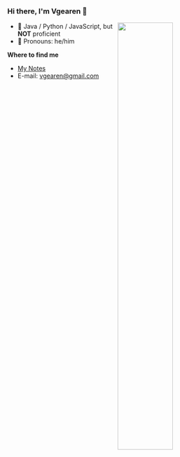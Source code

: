 ### Hi there, I'm Vgearen 👋
<img align="right" width="50%" src="https://github-readme-stats.vercel.app/api?username=vgearen&show_icons=true">

-   🔧 Java / Python / JavaScript, but **NOT** proficient
-   :man: Pronouns: he/him


**Where to find me**
- [My Notes](https://vgearen.github.io/)
- E-mail: vgearen@gmail.com


<!--START_SECTION:waka-->
<!--END_SECTION:waka-->
